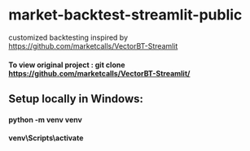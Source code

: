 # market-backtest-streamlit-public
customized backtesting inspired by https://github.com/marketcalls/VectorBT-Streamlit

#### To view original project : git clone https://github.com/marketcalls/VectorBT-Streamlit/

## Setup locally in Windows:
#### python -m venv venv
#### venv\Scripts\activate

